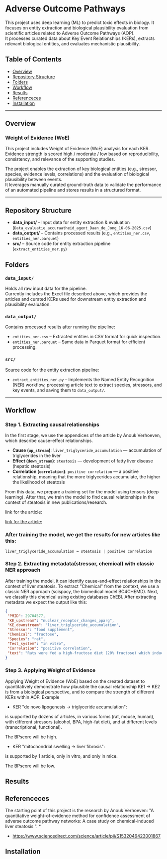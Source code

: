
# Adverse Outcome Pathways

This project uses deep learning (ML) to predict toxic effects in biology. 
It focuses on entity extraction and biological plausibility evaluation from scientific articles related 
to Adverse Outcome Pathways (AOP).  
It processes curated data about Key Event Relationships (KERs), 
extracts relevant biological entities, and evaluates mechanistic plausibility.



##  Table of Contents

- [Overview](#overview)
- [Repository Structure](#repository-structure) 
- [Folders](#folders)
- [Workflow](#workflow)
- [Results](#Results)
- [Referenceces](#Referenceces)
- [Installation](#Installation)

---



## Overview


### Weight of Evidence (WoE)

This project includes Weight of Evidence (WoE) analysis for each KER.  
Evidence strength is scored high / moderate / low based on reproducibility, consistency, and relevance of the supporting studies.

The project enables the extraction of key biological entities (e.g., stressor, species, evidence levels, correlations) and the evaluation of biological plausibility between events.  
It leverages manually curated ground-truth data to validate the performance of an automated pipeline and stores results in a structured format.

---

## Repository Structure

- **data_input/** – Input data for entity extraction & evaluation (`Data_evaluatie_accuraatheid_agent_Daan_de_Jong_16-06-2025.csv`) 
- **data_output/** – Contains processed results (e.g., `entities_ner.csv`, `entities_ner.parquet`)  
- **src/** – Source code for entity extraction pipeline (`extract_entities_ner.py`)
## Folders

### `data_input/`
Holds all raw input data for the pipeline.  
Currently includes the Excel file described above, which provides the articles and curated KERs used for downstream entity extraction and plausibility evaluation.

### `data_output/`
Contains processed results after running the pipeline:
- `entities_ner.csv` – Extracted entities in CSV format for quick inspection.
- `entities_ner.parquet` – Same data in Parquet format for efficient processing.

### `src/`
Source code for the entity extraction pipeline:
- `extract_entities_ner.py` – Implements the Named Entity Recognition (NER) workflow, processing article text to extract species, stressors, and key events, and saving them to `data_output/`.

---

## Workflow

### Step 1. Extracting causal relationships


In the first stage, we use the appendices of the article by  Anouk Verhoeven,  
which describe cause–effect relationships.



 
 - **Cause (`up_stream`)**: `liver_triglyceride_accumulation` — accumulation of triglycerides in the liver  
- **Effect (`down_stream`)**: `steatosis` — development of fatty liver disease (hepatic steatosis)  
- **Correlation (`correlation`)**: `positive correlation` — a positive relationship, meaning that the more triglycerides accumulate, the higher the likelihood of steatosis 

 From this data, we prepare a training set for the model using tensors (deep learning). 
 After that, we train the model to find causal relationships in the context of steatosis in new publications/research.
 
 link for the article:
 
 [link for the article:](https://www.sciencedirect.com/science/article/abs/pii/S0300483X24000957)
 
 
 ###  After training the model, we get the results for new articles like this:
 
```
liver_triglyceride_accumulation → steatosis | positive correlation
```


### Step 2. Extracting metadata(stressor, chemical) with classic NER  approach


After training the model, it can identify cause-and-effect relationships in the context of liver steatosis.
To extract "Chemical" from the context, we use a classic NER  approach (scispacy, the biomedical model BC4CHEMD).
Next, we classify this chemical using existing databases ChEBI.
After extracting metadata we expect the output like this: 


 ```json
{
  "PMID": 29704577,
  "KE_upstream": "nuclear_receptor_changes_pparg",
  "KE_downstream": "liver_triglyceride_accumulation",
  "Stressor": "food supplement",
  "Chemical": "fructose",
  "Species": "rat",
  "Test_system": "in vitro",
  "Correlation": "positive correlation",
  "text": "Rats were fed a high-fructose diet (20% fructose) which induced \nhepatic triglyceride accumulation. Exposure to 2,3,7,8-tetrachlorodibenzo-p-dioxin (TCDD) also caused liver injury."
}

```

### Step 3. Applying Weight of Evidence 


Applying Weight of Evidence (WoE) based on the created dataset to quantitatively demonstrate how plausible the causal relationship KE1 → KE2 is from a biological perspective, and to compare the strength of different KERs within AOP.
Example

- KER "de novo lipogenesis → triglyceride accumulation":

is supported by dozens of articles, in various forms (rat, mouse, human), with different stressors (alcohol, BPA, high-fat diet), and at different levels (transcriptional, functional).

The BPscore will be high.

- KER "mitochondrial swelling → liver fibrosis":

is supported by 1 article, only in vitro, and only in mice.

The BPscore will be low.


## Results

## Referenceces
The starting point of this project is the research by Anouk Verhoeven:
"A quantitative weight-of-evidence method for confidence assessment of 
adverse outcome pathway networks: A case study on chemical-induced 
liver steatosis ". *
* https://www.sciencedirect.com/science/article/pii/S1532046423001867

## Installation